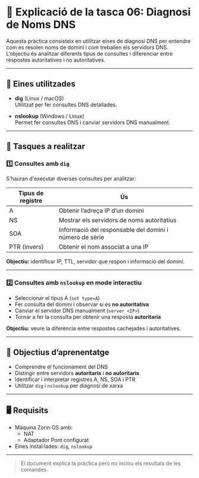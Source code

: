 # 🧾 Explicació de la tasca 06: Diagnosi de Noms DNS

Aquesta pràctica consisteix en utilitzar eines de diagnosi DNS per entendre com es resolen noms de domini i com treballen els servidors DNS.  
L’objectiu és analitzar diferents tipus de consultes i diferenciar entre respostes autoritatives i no autoritatives.

---

## 🔧 Eines utilitzades

- **dig** (Linux / macOS)  
  Utilitzat per fer consultes DNS detallades.

- **nslookup** (Windows / Linux)  
  Permet fer consultes DNS i canviar servidors DNS manualment.

---

## 🧪 Tasques a realitzar

### 1️⃣ Consultes amb `dig`

S’hauran d'executar diverses consultes per analitzar:

| Tipus de registre | Ús |
|-------------------|----|
| A | Obtenir l’adreça IP d’un domini |
| NS | Mostrar els servidors de noms autoritatius |
| SOA | Informació del responsable del domini i número de sèrie |
| PTR (invers) | Obtenir el nom associat a una IP |

**Objectiu:** identificar IP, TTL, servidor que respon i informació del domini.

---

### 2️⃣ Consultes amb `nslookup` en mode interactiu

- Seleccionar el tipus A (`set type=A`)
- Fer consulta del domini i observar si és **no autoritativa**
- Canviar el servidor DNS manualment (`server <IP>`)
- Tornar a fer la consulta per obtenir una resposta **autoritaria**

**Objectiu:** veure la diferència entre respostes cachejades i autoritatives.

---

## 🎯 Objectius d’aprenentatge

- Comprendre el funcionament del DNS
- Distingir entre servidors **autoritaris** i **no autoritaris**
- Identificar i interpretar registres A, NS, SOA i PTR
- Utilitzar `dig` i `nslookup` per diagnosi de xarxa

---

## 🖥️ Requisits

- Màquina Zorin OS amb:
  - NAT
  - Adaptador Pont configurat
- Eines instal·lades: `dig`, `nslookup`

---

> El document explica la pràctica però no inclou els resultats de les comandes.


